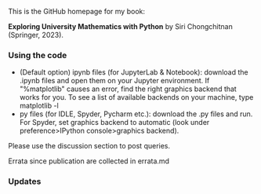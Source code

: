 This is the GitHub homepage for my book:

**Exploring University Mathematics with Python** by Siri Chongchitnan (Springer, 2023).

### Using the code

- (Default option) ipynb files (for JupyterLab & Notebook): download the .ipynb files and open them on your Jupyter environment. If "%matplotlib" causes an error, find the right graphics backend that works for you. To see a list of available backends on your machine, type matplotlib -l
- py files (for IDLE, Spyder, Pycharm etc.): download the .py files and run. For Spyder, set graphics backend to automatic (look under preference>IPython console>graphics backend).

Please use the discussion section to post queries.

Errata since publication are collected in errata.md

### Updates 
